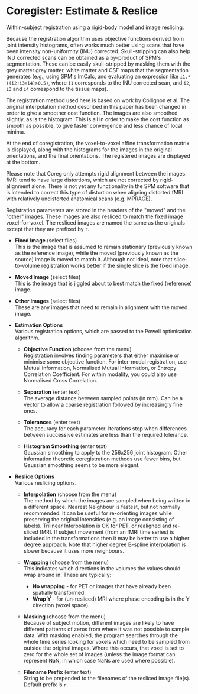 # Coregister: Estimate & Reslice  
Within-subject registration using a rigid-body model and image reslicing.  
  
Because the registration algorithm uses objective functions derived from joint intensity histograms, often works much better using scans that have been intensity non-uniformity (INU) corrected. Skull-stripping can also help.  INU corrected scans can be obtained as a by-product of SPM's segmentation. These can be easily skull-stripped by masking them with the grey matter grey matter, white matter and CSF maps that the segmentation generates (e.g., using SPM's ImCalc, and evaluating an expression like ``i1.*((i2+i3+i4)>0.5)``, where ``i1`` corresponds to the INU corrected scan, and ``i2``, ``i3`` and ``i4`` correspond to the tissue maps).  
  
The registration method used here is based on work by Collignon et al. The original interpolation method described in this paper has been changed in order to give a smoother cost function.  The images are also smoothed slightly, as is the histogram.  This is all in order to make the cost function as smooth as possible, to give faster convergence and less chance of local minima.  
  
At the end of coregistration, the voxel-to-voxel affine transformation matrix is displayed, along with the histograms for the images in the original orientations, and the final orientations.  The registered images are displayed at the bottom.  
  
Please note that Coreg only attempts rigid alignment between the images. fMRI tend to have large distortions, which are not corrected by rigid-alignment alone. There is not yet any functionality in the SPM software that is intended to correct this type of distortion when aligning distorted fMRI with relatively undistorted anatomical scans (e.g. MPRAGE).  
  
Registration parameters are stored in the headers of the "moved" and the "other" images. These images are also resliced to match the fixed image voxel-for-voxel. The resliced images are named the same as the originals except that they are prefixed by ``r``.  

* **Fixed Image** (select files)  
This is the image that is assumed to remain stationary (previously known as the reference image), while the moved (previously known as the source) image is moved to match it. Although not ideal, note that slice-to-volume registration works better if the single slice is the fixed image.  

* **Moved Image** (select files)  
This is the image that is jiggled about to best match the fixed (reference) image.  

* **Other Images** (select files)  
These are any images that need to remain in alignment with the moved image.  

* **Estimation Options**   
Various registration options, which are passed to the Powell optimisation algorithm.  

    * **Objective Function** (choose from the menu)  
    Registration involves finding parameters that either maximise or minimise some objective function. For inter-modal registration, use Mutual Information, Normalised Mutual Information, or Entropy Correlation Coefficient. For within modality, you could also use Normalised Cross Correlation.  

    * **Separation** (enter text)  
    The average distance between sampled points (in mm). Can be a vector to allow a coarse registration followed by increasingly fine ones.  

    * **Tolerances** (enter text)  
    The accuracy for each parameter.  Iterations stop when differences between successive estimates are less than the required tolerance.  

    * **Histogram Smoothing** (enter text)  
    Gaussian smoothing to apply to the 256x256 joint histogram. Other information theoretic coregistration methods use fewer bins, but Gaussian smoothing seems to be more elegant.  

* **Reslice Options**   
Various reslicing options.  

    * **Interpolation** (choose from the menu)  
    The method by which the images are sampled when being written in a different space.  Nearest Neighbour is fastest, but not normally recommended. It can be useful for re-orienting images while preserving the original intensities (e.g. an image consisting of labels). Trilinear Interpolation is OK for PET, or realigned and re-sliced fMRI. If subject movement (from an fMRI time series) is included in the transformations then it may be better to use a higher degree approach. Note that higher degree B-spline interpolation is slower because it uses more neighbours.  

    * **Wrapping** (choose from the menu)  
    This indicates which directions in the volumes the values should wrap around in. These are typically:  
        * **No wrapping** - for PET or images that have already been spatially transformed.  
        * **Wrap Y**  - for (un-resliced) MRI where phase encoding is in the Y direction (voxel space).  

    * **Masking** (choose from the menu)  
    Because of subject motion, different images are likely to have different patterns of zeros from where it was not possible to sample data. With masking enabled, the program searches through the whole time series looking for voxels which need to be sampled from outside the original images. Where this occurs, that voxel is set to zero for the whole set of images (unless the image format can represent NaN, in which case NaNs are used where possible).  

    * **Filename Prefix** (enter text)  
    String to be prepended to the filenames of the resliced image file(s). Default prefix is ``r``.  
